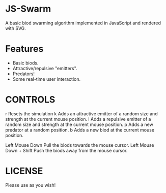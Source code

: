 JS-Swarm
========

A basic biod swarming algorithm implemented in JavaScript and rendered with SVG.


Features
========
- Basic biods.
- Attractive/repulsive "emitters".
- Predators!
- Some real-time user interaction.


CONTROLS
========
r		  Resets the simulation
k 		Adds an attractive emitter of a random size and strength at the current mouse position.
l 		Adds a repulsive emitter of a random size and strength at the current mouse position.
p 		Adds a new predator at a random position.
b 		Adds a new biod at the current mouse position.

Left Mouse Down 			    Pull the biods towards the mouse cursor.
Left Mouse Down + Shift 	Push the biods away from the mouse cursor.	


LICENSE
=======
Please use as you wish!
